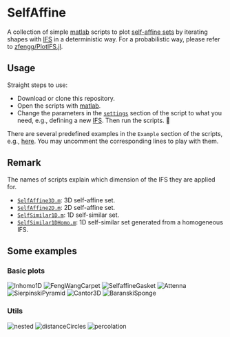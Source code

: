 # SelfAffine

A collection of simple [matlab](https://ww2.mathworks.cn/en/products/matlab.html) scripts to plot [self-affine sets](https://en.wikipedia.org/wiki/Self-similarity#:~:text=In%20mathematics%2C%20a%20self%2Dsimilar,statistical%20properties%20at%20many%20scales.) by iterating shapes with [IFS](https://en.wikipedia.org/wiki/Iterated_function_system) in a deterministic way. For a probabilistic way, please refer to [zfengg/PlotIFS.jl](https://cuhkfractal.github.io/pages/PlotIFS.jl).

## Usage
Straight steps to use:

- Download or clone this repository.
- Open the scripts with [matlab](https://ww2.mathworks.cn/en/products/matlab.html).
- Change the parameters in the [`settings`](https://github.com/zfengg/SelfAffine/blob/main/SelfAffine3D.m#L6) section of the script to what you need, e.g., defining a new [IFS](https://en.wikipedia.org/wiki/Iterated_function_system). Then run the scripts. 🎉

There are several predefined examples in the `Example` section of the scripts, e.g., [here](https://github.com/zfengg/SelfAffine/blob/main/SelfAffine3D.m#L34). You may uncomment the corresponding lines to play with them.

## Remark
The names of scripts explain which dimension of the IFS they are applied for.
  - [`SelfAffine3D.m`](SelfAffine3D.m): 3D self-affine set.
  - [`SelfAffine2D.m`](SelfAffine2D.m): 2D self-affine set.
  - [`SelfSimilar1D.m`](SelfSimilar1D.m): 1D self-similar set.
  - [`SelfSimilar1DHomo.m`](SelfSimilar1DHomo.m): 1D self-similar set generated from a homogeneous IFS.

## Some examples
### Basic plots
![Inhomo1D](https://user-images.githubusercontent.com/42152221/175815959-5b924c99-22a6-49d8-a548-7154033dc1eb.png)
![FengWangCarpet](https://user-images.githubusercontent.com/42152221/175815993-e5e75c84-36d9-47bb-9f6a-b8a24c795b65.png)
![SelfaffineGasket](https://user-images.githubusercontent.com/42152221/175816032-8827f434-7990-47b1-9f4f-6e8b736a0c2d.png)
![Attenna](https://user-images.githubusercontent.com/42152221/175816018-75e2fda2-f7a4-43ac-a3e2-3dac95e2a070.png)
![SierpinskiPyramid](https://user-images.githubusercontent.com/42152221/175816060-2802c138-533a-49c4-80b0-a7648f43fdf1.png)
![Cantor3D](https://user-images.githubusercontent.com/42152221/175816058-148a87e8-01c5-4e58-a02a-f707e5f056d9.png)
![BaranskiSponge](https://user-images.githubusercontent.com/42152221/175816008-3ce60591-a6a8-413a-a693-1f7b48238675.png)

### Utils
![nested](https://user-images.githubusercontent.com/42152221/195899890-c710096e-d218-4e5a-991e-a560b88b5dc2.png)
![distanceCircles](https://user-images.githubusercontent.com/42152221/195899520-c4f304d7-1b65-480f-bc9e-339b34d0bf68.png)
![percolation](https://user-images.githubusercontent.com/42152221/195900524-00a318d4-46b9-4c6a-ba98-6df491e7d42c.png)
